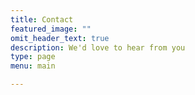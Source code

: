 ```yaml
---
title: Contact
featured_image: ""
omit_header_text: true
description: We'd love to hear from you
type: page
menu: main

---
```


